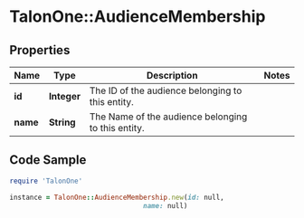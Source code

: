 # TalonOne::AudienceMembership

## Properties

Name | Type | Description | Notes
------------ | ------------- | ------------- | -------------
**id** | **Integer** | The ID of the audience belonging to this entity. | 
**name** | **String** | The Name of the audience belonging to this entity. | 

## Code Sample

```ruby
require 'TalonOne'

instance = TalonOne::AudienceMembership.new(id: null,
                                 name: null)
```


